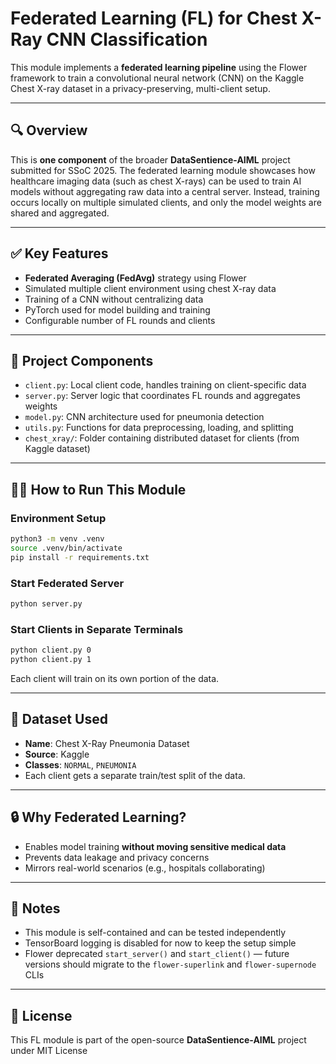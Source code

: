 # Federated Learning (FL) for Chest X-Ray CNN Classification

This module implements a **federated learning pipeline** using the Flower framework to train a convolutional neural network (CNN) on the Kaggle Chest X-ray dataset in a privacy-preserving, multi-client setup.

---

## 🔍 Overview

This is **one component** of the broader **DataSentience-AIML** project submitted for SSoC 2025. The federated learning module showcases how healthcare imaging data (such as chest X-rays) can be used to train AI models without aggregating raw data into a central server. Instead, training occurs locally on multiple simulated clients, and only the model weights are shared and aggregated.

---

## ✅ Key Features

* **Federated Averaging (FedAvg)** strategy using Flower
* Simulated multiple client environment using chest X-ray data
* Training of a CNN without centralizing data
* PyTorch used for model building and training
* Configurable number of FL rounds and clients

---

## 📁 Project Components

* `client.py`: Local client code, handles training on client-specific data
* `server.py`: Server logic that coordinates FL rounds and aggregates weights
* `model.py`: CNN architecture used for pneumonia detection
* `utils.py`: Functions for data preprocessing, loading, and splitting
* `chest_xray/`: Folder containing distributed dataset for clients (from Kaggle dataset)

---

## 🏃‍♀️ How to Run This Module

### Environment Setup

```bash
python3 -m venv .venv
source .venv/bin/activate
pip install -r requirements.txt
```

### Start Federated Server

```bash
python server.py
```

### Start Clients in Separate Terminals

```bash
python client.py 0
python client.py 1
```

Each client will train on its own portion of the data.

---

## 🔬 Dataset Used

* **Name**: Chest X-Ray Pneumonia Dataset
* **Source**: Kaggle
* **Classes**: `NORMAL`, `PNEUMONIA`
* Each client gets a separate train/test split of the data.

---

## 🔒 Why Federated Learning?

* Enables model training **without moving sensitive medical data**
* Prevents data leakage and privacy concerns
* Mirrors real-world scenarios (e.g., hospitals collaborating)

---

## 📌 Notes

* This module is self-contained and can be tested independently
* TensorBoard logging is disabled for now to keep the setup simple
* Flower deprecated `start_server()` and `start_client()` — future versions should migrate to the `flower-superlink` and `flower-supernode` CLIs

---

## 📎 License

This FL module is part of the open-source **DataSentience-AIML** project under MIT License
